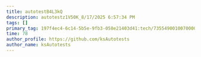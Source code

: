 ```yaml
---
title: autotestB4L3kQ
description: autotestz1V50K_8/17/2025 6:57:34 PM
tags: []
primary_tag: 197f4ec4-6c14-5b5e-9fb3-058e21403d41:tech/73554900100700000996/67838200100800006287
time: 78
author_profile: https://github.com/ksAutotests
author_name: ksAutotests
---
```

